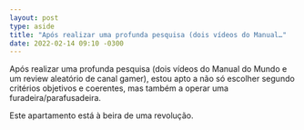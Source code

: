 ```yaml
---
layout: post
type: aside
title: "Após realizar uma profunda pesquisa (dois vídeos do Manual…"
date: 2022-02-14 09:10 -0300
---
```

Após realizar uma profunda pesquisa (dois vídeos do Manual do Mundo e um review aleatório de canal gamer), estou apto a não só escolher segundo critérios objetivos e coerentes, mas também a operar uma furadeira/parafusadeira.

Este apartamento está à beira de uma revolução.